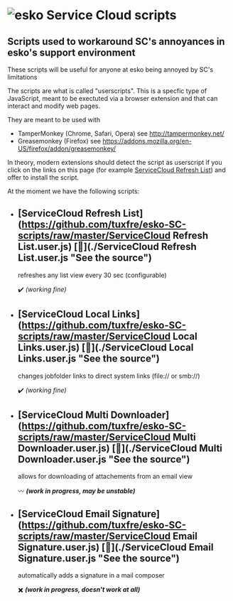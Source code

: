 ![esko](https://www.esko.com/design/esko/img/logo-esko-new.png "Esko") Service Cloud scripts
====== 
## Scripts used to workaround SC's annoyances in esko's support environment ##

These scripts will be useful for anyone at esko being annoyed by SC's limitations

The scripts are what is called "userscripts". This is a specfic type of JavaScript, meant to be exectuted via a browser extension and that can interact and modify web pages.

They are meant to be used with
+ TamperMonkey (Chrome, Safari, Opera) see http://tampermonkey.net/
+ Greasemonkey (Firefox) see https://addons.mozilla.org/en-US/firefox/addon/greasemonkey/

In theory, modern extensions should detect the script as userscript if you click on the links on this page (for example [ServiceCloud Refresh List](https://github.com/tuxfre/esko-SC-scripts/raw/master/ServiceCloud%20Refresh%20List.user.js)) and offer to install the script.


At the moment we have the following scripts:
+ [ServiceCloud Refresh List](https://github.com/tuxfre/esko-SC-scripts/raw/master/ServiceCloud Refresh List.user.js) [:page_with_curl:](./ServiceCloud Refresh List.user.js "See the source")
  ------

  refreshes any list view every 30 sec (configurable)
  
  :heavy_check_mark: _(working fine)_

+ [ServiceCloud Local Links](https://github.com/tuxfre/esko-SC-scripts/raw/master/ServiceCloud Local Links.user.js) [:page_with_curl:](./ServiceCloud Local Links.user.js "See the source")
  ------

  changes jobfolder links to direct system links (file:// or smb://)
  
  :heavy_check_mark: _(working fine)_

+ [ServiceCloud Multi Downloader](https://github.com/tuxfre/esko-SC-scripts/raw/master/ServiceCloud Multi Downloader.user.js) [:page_with_curl:](./ServiceCloud Multi Downloader.user.js "See the source")
  ------

  allows for downloading of attachements from an email view
  
  :wavy_dash: _**(work in progress, may be unstable)**_

+ [ServiceCloud Email Signature](https://github.com/tuxfre/esko-SC-scripts/raw/master/ServiceCloud Email Signature.user.js) [:page_with_curl:](./ServiceCloud Email Signature.user.js "See the source")
  ------

  automatically adds a signature in a mail composer
  
  :heavy_multiplication_x: _**(work in progress, doesn't work at all)**_

